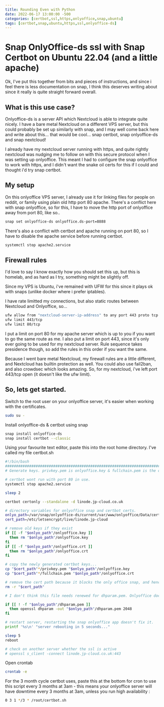 ```yaml
---
title: Rounding Even with Python
date: 2022-06-17 13:00:00 -500
categories: [certbot,ssl,https,onlyoffice,snap,ubuntu]
tags: [certbot,snap,ubuntu,https,ssl,onlyoffice-ds]
---
```

# Snap OnlyOffice-ds ssl with Snap Certbot on Ubuntu 22.04 (and a little apache)

Ok, I've put this together from bits and pieces of instructions, and since i feel there is less documentation on snap, I think this deserves writing about since it really is quite straight forward overall.

## What is this use case?

Onlyoffice-ds is a server API which Nextcloud is able to integrate quite nicely. I have a bare metal Nextcloud on a different VPS server, but this could probably be set up similarly with snap, and I may well come back here and write about this... that would be cool... snap certbot, snap onlyoffice-ds and snap nextcloud!

I already have my nextcloud server running with https, and quite rightly nextcloud was nudging me to follow on with this secure protocol when I was setting up onlyoffice. This meant I had to configure the snap onlyoffice to work with https, and I didn't want the snake oil certs for this if I could and thought i'd try snap certbot.

## My setup

On this onlyoffice VPS server, I already use it for linking files for people on reddit, or family using plain old http port 80 apache. There's a conflict here with snap onlyoffice, so for this, I have to move the http port of onlyoffice away from port 80, like so..

```bash
snap set onlyoffice-ds onlyoffice.ds-port=8888
```

There's also a conflict with certbot and apache running on port 80, so I have to disable the apache service before running certbot.

```bash
systemctl stop apache2.service
```

## Firewall rules

I'd love to say I know exactly how you should set this up, but this is homelab, and as hard as I try, something might be slightly off.

Since my VPS is Ubuntu, i've remained with UFW for this since it plays ok with snaps (unlike docker where i prefer iptables).

I have rate limitted my connections, but also static routes between Nextcloud and Onlyoffice, so...

```bash
ufw allow from "nextcloud-server-ip-address" to any port 443 proto tcp
ufw limit 443/tcp
ufw limit 80/tcp
```
I put a limit on port 80 for my apache server which is up to you if you want to go the same route as me. I also put a limit on port 443, since it's only ever going to be used for my nextcloud server. Rule sequence takes presidence though, so add the rules in this order if you want the same.

Because I went bare metal Nextcloud, my firewall rules are a little different, and Nextcloud has builtin protection as well. You could also use fail2ban, and also crowdsec which looks amazing. So, for my nextcloud, i've left port 443/tcp open (it doesn't like the ufw limit).

## So, lets get started.

Switch to the root user on your onlyoffice server, it's easier when working with the certificates.
```bash
sudo su -
```

Install onlyoffice-ds & certbot using snap
```bash
snap install onlyoffice-ds
snap install certbot --classic
```


Using your favourite text editor, paste this into the root home directory. I've called my file certbot.sh

```bash
#!/bin/bash
##################################################################################
# Generate keys. privkey.pem is onlyoffice.key & fullchain.pem is the onlyoffice.crt

# certbot wont run with port 80 in use.
systemctl stop apache2.service

sleep 2

certbot certonly --standalone -d linode.jp-cloud.co.uk

# directory variables for onlyoffice snap and certbot certs.
onlyo_path=/var/snap/onlyoffice-ds/current/var/www/onlyoffice/Data/certs
cert_path=/etc/letsencrypt/live/linode.jp-cloud

# remove old keys if they exist
if [[ -f "$onlyo_path"/onlyoffice.key ]]
  then rm "$onlyo_path"/onlyoffice.key
fi
if [[ -f "$onlyo_path"/onlyoffice.crt ]]
  then rm "$onlyo_path"/onlyoffice.crt
fi

# copy the newly generated certbot keys...
cp "$cert_path"*/privkey.pem "$onlyo_path"/onlyoffice.key
cp "$cert_path"*/fullchain.pem "$onlyo_path"/onlyoffice.crt

# remove the cert path because it blocks the only office snap, and hence we will write a cronjob to renew this since we cant use certbot's builtin renewal feature.
rm -r "$cert_path"

# I don't think this file needs renewed for dhparam.pem. Onlyoffice documentation suggests this strengthens security, so this tests if the file exists, and if it doesn't, it'll create it.

if [[ ! -f "$onlyo_path"/dhparam.pem ]]
  then openssl dhparam -out "$onlyo_path"/dhparam.pem 2048
fi

# restart server, restarting the snap onlyoffice app doesn't fix it.
printf '%s\n' "server rebooting in 5 seconds..."

sleep 5
reboot

# check on another server whether the ssl is active
# openssl s_client -connect linode.jp-cloud.co.uk:443
```

Open crontab
```bash
crontab -e
```
For the 3 month cycle certbot uses, paste this at the bottom for cron to use this script every 3 months at 3am - this means your onlyoffice server will have downtime every 3 months at 3am, unless you run high availability :
```bash
0 3 1 */3 * /root/certbot.sh
```